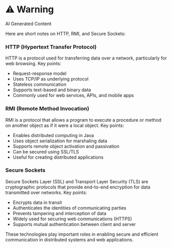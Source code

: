 <div class="warning"><h1>⚠️ Warning</h1><span>AI Generated Content</span></div>


Here are short notes on HTTP, RMI, and Secure Sockets:

### HTTP (Hypertext Transfer Protocol)

HTTP is a protocol used for transferring data over a network, particularly for web browsing. Key points:

- Request-response model
- Uses TCP/IP as underlying protocol
- Stateless communication
- Supports text-based and binary data
- Commonly used for web services, APIs, and mobile apps

### RMI (Remote Method Invocation)

RMI is a protocol that allows a program to execute a procedure or method on another object as if it were a local object. Key points:

- Enables distributed computing in Java
- Uses object serialization for marshaling data
- Supports remote object activation and passivation
- Can be secured using SSL/TLS
- Useful for creating distributed applications

### Secure Sockets

Secure Sockets Layer (SSL) and Transport Layer Security (TLS) are cryptographic protocols that provide end-to-end encryption for data transmitted over networks. Key points:

- Encrypts data in transit
- Authenticates the identities of communicating parties
- Prevents tampering and interception of data
- Widely used for securing web communications (HTTPS)
- Supports mutual authentication between client and server

These technologies play important roles in enabling secure and efficient communication in distributed systems and web applications.